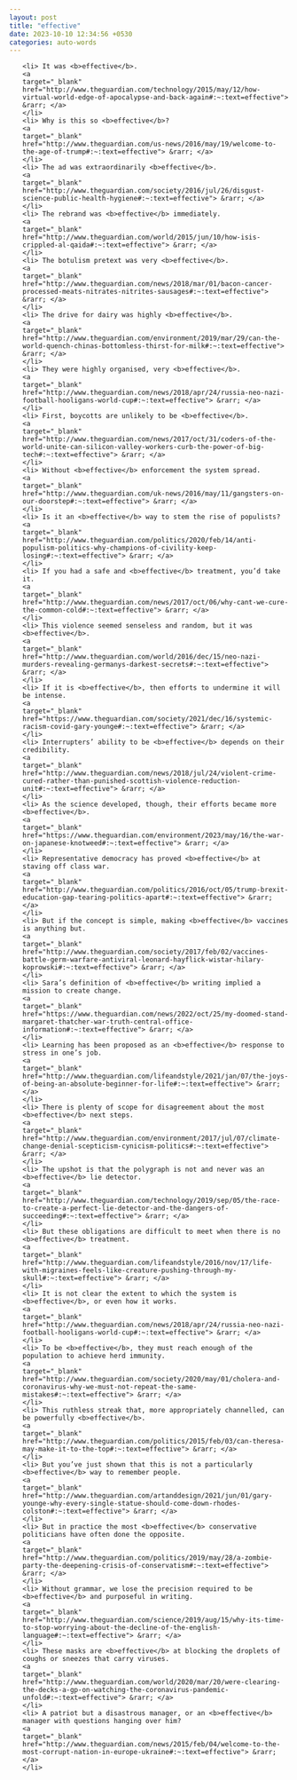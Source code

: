 ```yaml
---
layout: post
title: "effective"
date: 2023-10-10 12:34:56 +0530
categories: auto-words
---
```

<ol>

    <li> It was <b>effective</b>.
    <a 
    target="_blank" 
    href="http://www.theguardian.com/technology/2015/may/12/how-virtual-world-edge-of-apocalypse-and-back-again#:~:text=effective"> &rarr; </a>
    </li>
    <li> Why is this so <b>effective</b>?
    <a 
    target="_blank" 
    href="http://www.theguardian.com/us-news/2016/may/19/welcome-to-the-age-of-trump#:~:text=effective"> &rarr; </a>
    </li>
    <li> The ad was extraordinarily <b>effective</b>.
    <a 
    target="_blank" 
    href="http://www.theguardian.com/society/2016/jul/26/disgust-science-public-health-hygiene#:~:text=effective"> &rarr; </a>
    </li>
    <li> The rebrand was <b>effective</b> immediately.
    <a 
    target="_blank" 
    href="http://www.theguardian.com/world/2015/jun/10/how-isis-crippled-al-qaida#:~:text=effective"> &rarr; </a>
    </li>
    <li> The botulism pretext was very <b>effective</b>.
    <a 
    target="_blank" 
    href="http://www.theguardian.com/news/2018/mar/01/bacon-cancer-processed-meats-nitrates-nitrites-sausages#:~:text=effective"> &rarr; </a>
    </li>
    <li> The drive for dairy was highly <b>effective</b>.
    <a 
    target="_blank" 
    href="http://www.theguardian.com/environment/2019/mar/29/can-the-world-quench-chinas-bottomless-thirst-for-milk#:~:text=effective"> &rarr; </a>
    </li>
    <li> They were highly organised, very <b>effective</b>.
    <a 
    target="_blank" 
    href="http://www.theguardian.com/news/2018/apr/24/russia-neo-nazi-football-hooligans-world-cup#:~:text=effective"> &rarr; </a>
    </li>
    <li> First, boycotts are unlikely to be <b>effective</b>.
    <a 
    target="_blank" 
    href="http://www.theguardian.com/news/2017/oct/31/coders-of-the-world-unite-can-silicon-valley-workers-curb-the-power-of-big-tech#:~:text=effective"> &rarr; </a>
    </li>
    <li> Without <b>effective</b> enforcement the system spread.
    <a 
    target="_blank" 
    href="http://www.theguardian.com/uk-news/2016/may/11/gangsters-on-our-doorstep#:~:text=effective"> &rarr; </a>
    </li>
    <li> Is it an <b>effective</b> way to stem the rise of populists?
    <a 
    target="_blank" 
    href="http://www.theguardian.com/politics/2020/feb/14/anti-populism-politics-why-champions-of-civility-keep-losing#:~:text=effective"> &rarr; </a>
    </li>
    <li> If you had a safe and <b>effective</b> treatment, you’d take it.
    <a 
    target="_blank" 
    href="http://www.theguardian.com/news/2017/oct/06/why-cant-we-cure-the-common-cold#:~:text=effective"> &rarr; </a>
    </li>
    <li> This violence seemed senseless and random, but it was <b>effective</b>.
    <a 
    target="_blank" 
    href="http://www.theguardian.com/world/2016/dec/15/neo-nazi-murders-revealing-germanys-darkest-secrets#:~:text=effective"> &rarr; </a>
    </li>
    <li> If it is <b>effective</b>, then efforts to undermine it will be intense.
    <a 
    target="_blank" 
    href="https://www.theguardian.com/society/2021/dec/16/systemic-racism-covid-gary-younge#:~:text=effective"> &rarr; </a>
    </li>
    <li> Interrupters’ ability to be <b>effective</b> depends on their credibility.
    <a 
    target="_blank" 
    href="http://www.theguardian.com/news/2018/jul/24/violent-crime-cured-rather-than-punished-scottish-violence-reduction-unit#:~:text=effective"> &rarr; </a>
    </li>
    <li> As the science developed, though, their efforts became more <b>effective</b>.
    <a 
    target="_blank" 
    href="https://www.theguardian.com/environment/2023/may/16/the-war-on-japanese-knotweed#:~:text=effective"> &rarr; </a>
    </li>
    <li> Representative democracy has proved <b>effective</b> at staving off class war.
    <a 
    target="_blank" 
    href="http://www.theguardian.com/politics/2016/oct/05/trump-brexit-education-gap-tearing-politics-apart#:~:text=effective"> &rarr; </a>
    </li>
    <li> But if the concept is simple, making <b>effective</b> vaccines is anything but.
    <a 
    target="_blank" 
    href="http://www.theguardian.com/society/2017/feb/02/vaccines-battle-germ-warfare-antiviral-leonard-hayflick-wistar-hilary-koprowski#:~:text=effective"> &rarr; </a>
    </li>
    <li> Sara’s definition of <b>effective</b> writing implied a mission to create change.
    <a 
    target="_blank" 
    href="https://www.theguardian.com/news/2022/oct/25/my-doomed-stand-margaret-thatcher-war-truth-central-office-information#:~:text=effective"> &rarr; </a>
    </li>
    <li> Learning has been proposed as an <b>effective</b> response to stress in one’s job.
    <a 
    target="_blank" 
    href="http://www.theguardian.com/lifeandstyle/2021/jan/07/the-joys-of-being-an-absolute-beginner-for-life#:~:text=effective"> &rarr; </a>
    </li>
    <li> There is plenty of scope for disagreement about the most <b>effective</b> next steps.
    <a 
    target="_blank" 
    href="http://www.theguardian.com/environment/2017/jul/07/climate-change-denial-scepticism-cynicism-politics#:~:text=effective"> &rarr; </a>
    </li>
    <li> The upshot is that the polygraph is not and never was an <b>effective</b> lie detector.
    <a 
    target="_blank" 
    href="http://www.theguardian.com/technology/2019/sep/05/the-race-to-create-a-perfect-lie-detector-and-the-dangers-of-succeeding#:~:text=effective"> &rarr; </a>
    </li>
    <li> But these obligations are difficult to meet when there is no <b>effective</b> treatment.
    <a 
    target="_blank" 
    href="http://www.theguardian.com/lifeandstyle/2016/nov/17/life-with-migraines-feels-like-creature-pushing-through-my-skull#:~:text=effective"> &rarr; </a>
    </li>
    <li> It is not clear the extent to which the system is <b>effective</b>, or even how it works.
    <a 
    target="_blank" 
    href="http://www.theguardian.com/news/2018/apr/24/russia-neo-nazi-football-hooligans-world-cup#:~:text=effective"> &rarr; </a>
    </li>
    <li> To be <b>effective</b>, they must reach enough of the population to achieve herd immunity.
    <a 
    target="_blank" 
    href="http://www.theguardian.com/society/2020/may/01/cholera-and-coronavirus-why-we-must-not-repeat-the-same-mistakes#:~:text=effective"> &rarr; </a>
    </li>
    <li> This ruthless streak that, more appropriately channelled, can be powerfully <b>effective</b>.
    <a 
    target="_blank" 
    href="http://www.theguardian.com/politics/2015/feb/03/can-theresa-may-make-it-to-the-top#:~:text=effective"> &rarr; </a>
    </li>
    <li> But you’ve just shown that this is not a particularly <b>effective</b> way to remember people.
    <a 
    target="_blank" 
    href="http://www.theguardian.com/artanddesign/2021/jun/01/gary-younge-why-every-single-statue-should-come-down-rhodes-colston#:~:text=effective"> &rarr; </a>
    </li>
    <li> But in practice the most <b>effective</b> conservative politicians have often done the opposite.
    <a 
    target="_blank" 
    href="http://www.theguardian.com/politics/2019/may/28/a-zombie-party-the-deepening-crisis-of-conservatism#:~:text=effective"> &rarr; </a>
    </li>
    <li> Without grammar, we lose the precision required to be <b>effective</b> and purposeful in writing.
    <a 
    target="_blank" 
    href="http://www.theguardian.com/science/2019/aug/15/why-its-time-to-stop-worrying-about-the-decline-of-the-english-language#:~:text=effective"> &rarr; </a>
    </li>
    <li> These masks are <b>effective</b> at blocking the droplets of coughs or sneezes that carry viruses.
    <a 
    target="_blank" 
    href="http://www.theguardian.com/world/2020/mar/20/were-clearing-the-decks-a-gp-on-watching-the-coronavirus-pandemic-unfold#:~:text=effective"> &rarr; </a>
    </li>
    <li> A patriot but a disastrous manager, or an <b>effective</b> manager with questions hanging over him?
    <a 
    target="_blank" 
    href="http://www.theguardian.com/news/2015/feb/04/welcome-to-the-most-corrupt-nation-in-europe-ukraine#:~:text=effective"> &rarr; </a>
    </li>